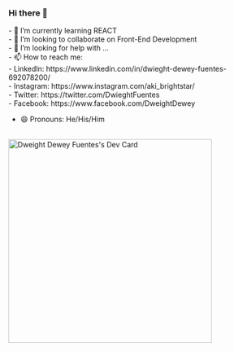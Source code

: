 ### Hi there 👋
<link href="https://cdn.jsdelivr.net/npm/bootstrap@5.3.2/dist/css/bootstrap.min.css" rel="stylesheet" integrity="sha384-T3c6CoIi6uLrA9TneNEoa7RxnatzjcDSCmG1MXxSR1GAsXEV/Dwwykc2MPK8M2HN" crossorigin="anonymous">
- 🌱 I’m currently learning REACT <br>
- 👯 I’m looking to collaborate on Front-End Development <br>
- 🤔 I’m looking for help with ... <br>
- 📫 How to reach me: <br>
- LinkedIn: https://www.linkedin.com/in/dwieght-dewey-fuentes-692078200/ <br>
- Instagram: https://www.instagram.com/aki_brightstar/ <br>
- Twitter: https://twitter.com/DwieghtFuentes <br>
- Facebook: https://www.facebook.com/DweightDewey <br>

- 😄 Pronouns: He/His/Him
<br>
<section class="row d-flex justify-content-center w-100">
  <section class="text-center d-flex justify-content-center">
      <a href="https://app.daily.dev/dweightfuentes"><img class="text-center d-flex justify-contet-center" src="https://api.daily.dev/devcards/4d2348f8dec942d9b0de456de82bce6f.png?r=cqs" width="400" alt="Dweight   Dewey Fuentes's Dev Card"/></a>
    </section>
</section>

